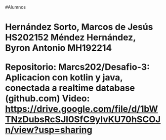 #Alumnos <h1>

Hernández Sorto, Marcos de Jesús	HS202152
Méndez Hernández, Byron Antonio 	MH192214

Repositorio: Marcs202/Desafio-3: Aplicacion con kotlin y java, conectada a realtime database (github.com)
Video: https://drive.google.com/file/d/1bWTNzDubsRcSJI0SfC9yIvKU70hSCOJn/view?usp=sharing

